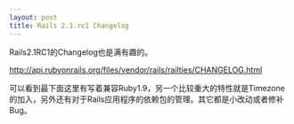 ```yaml
--- 
layout: post
title: Rails 2.1.rc1 Changelog
---
```

Rails2.1RC1的Changelog也是满有趣的。

http://api.rubyonrails.org/files/vendor/rails/railties/CHANGELOG.html

可以看到最下面这里有写着兼容Ruby1.9，另一个比较重大的特性就是Timezone的加入，另外还有对于Rails应用程序的依赖包的管理。其它都是小改动或者修补Bug。
